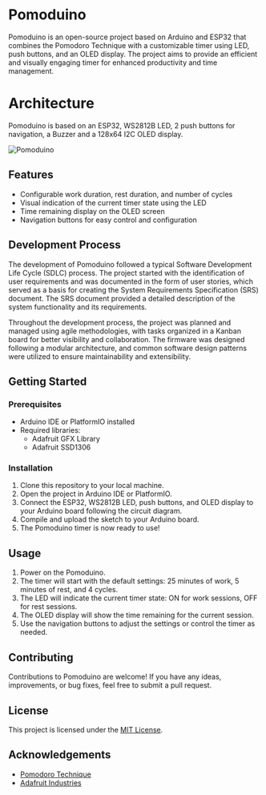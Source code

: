 # Pomoduino
Pomoduino is an open-source project based on Arduino and ESP32 that combines the Pomodoro Technique with a customizable timer using LED, push buttons, and an OLED display. The project aims to provide an efficient and visually engaging timer for enhanced productivity and time management.

# Architecture

Pomoduino is based on an ESP32, WS2812B LED, 2 push buttons for navigation, a Buzzer and a 128x64 I2C OLED display. 

![Pomoduino](docs/pomoduino.jpg)

## Features

- Configurable work duration, rest duration, and number of cycles
- Visual indication of the current timer state using the LED
- Time remaining display on the OLED screen
- Navigation buttons for easy control and configuration

## Development Process

The development of Pomoduino followed a typical Software Development Life Cycle (SDLC) process. The project started with the identification of user requirements and was documented in the form of user stories, which served as a basis for creating the System Requirements Specification (SRS) document. The SRS document provided a detailed description of the system functionality and its requirements.

Throughout the development process, the project was planned and managed using agile methodologies, with tasks organized in a Kanban board for better visibility and collaboration. The firmware was designed following a modular architecture, and common software design patterns were utilized to ensure maintainability and extensibility.


## Getting Started

### Prerequisites

- Arduino IDE or PlatformIO installed
- Required libraries:
  - Adafruit GFX Library
  - Adafruit SSD1306

### Installation

1. Clone this repository to your local machine.
2. Open the project in Arduino IDE or PlatformIO.
3. Connect the ESP32, WS2812B LED, push buttons, and OLED display to your Arduino board following the circuit diagram.
4. Compile and upload the sketch to your Arduino board.
5. The Pomoduino timer is now ready to use!

## Usage

1. Power on the Pomoduino.
2. The timer will start with the default settings: 25 minutes of work, 5 minutes of rest, and 4 cycles.
3. The LED will indicate the current timer state: ON for work sessions, OFF for rest sessions.
4. The OLED display will show the time remaining for the current session.
5. Use the navigation buttons to adjust the settings or control the timer as needed.

## Contributing

Contributions to Pomoduino are welcome! If you have any ideas, improvements, or bug fixes, feel free to submit a pull request.

## License

This project is licensed under the [MIT License](LICENSE).

## Acknowledgements

- [Pomodoro Technique](https://francescocirillo.com/pages/pomodoro-technique)
- [Adafruit Industries](https://www.adafruit.com/)

